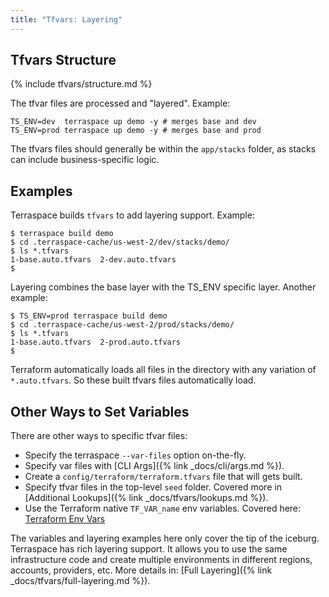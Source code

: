 ```yaml
---
title: "Tfvars: Layering"
---
```


## Tfvars Structure

{% include tfvars/structure.md %}

The tfvar files are processed and "layered".  Example:

    TS_ENV=dev  terraspace up demo -y # merges base and dev
    TS_ENV=prod terraspace up demo -y # merges base and prod

The tfvars files should generally be within the `app/stacks` folder, as stacks can include business-specific logic.

## Examples

Terraspace builds `tfvars` to add layering support. Example:

    $ terraspace build demo
    $ cd .terraspace-cache/us-west-2/dev/stacks/demo/
    $ ls *.tfvars
    1-base.auto.tfvars  2-dev.auto.tfvars
    $

Layering combines the base layer with the TS_ENV specific layer. Another example:

    $ TS_ENV=prod terraspace build demo
    $ cd .terraspace-cache/us-west-2/prod/stacks/demo/
    $ ls *.tfvars
    1-base.auto.tfvars  2-prod.auto.tfvars
    $

Terraform automatically loads all files in the directory with any variation of `*.auto.tfvars`. So these built tfvars files automatically load.

## Other Ways to Set Variables

There are other ways to specific tfvar files:

* Specify the terraspace `--var-files` option on-the-fly.
* Specify var files with [CLI Args]({% link _docs/cli/args.md %}).
* Create a `config/terraform/terraform.tfvars` file that will gets built.
* Specify tfvar files in the top-level `seed` folder. Covered more in [Additional Lookups]({% link _docs/tfvars/lookups.md %}).
* Use the Terraform native `TF_VAR_name` env variables. Covered here: [Terraform Env Vars](https://www.terraform.io/docs/commands/environment-variables.html)

The variables and layering examples here only cover the tip of the iceburg. Terraspace has rich layering support. It allows you to use the same infrastructure code and create multiple environments in different regions, accounts, providers, etc. More details in: [Full Layering]({% link _docs/tfvars/full-layering.md %}).
